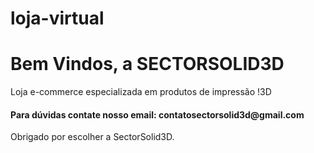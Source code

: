 # loja-virtual

<h1>Bem Vindos, a SECTORSOLID3D</h1>

<p>Loja e-commerce especializada em produtos de impressão !3D</p>
<h4>Para dúvidas contate nosso email: contatosectorsolid3d@gmail.com</h4>

<p>Obrigado por escolher a SectorSolid3D.</p>
